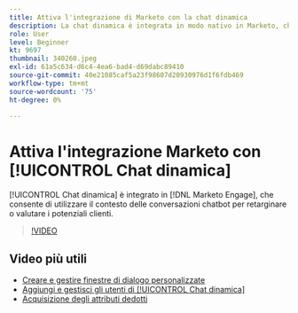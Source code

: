```yaml
---
title: Attiva l'integrazione di Marketo con la chat dinamica
description: La chat dinamica è integrata in modo nativo in Marketo, che consente di utilizzare il contesto dalle conversazioni chatbot per retarginare o valutare i potenziali clienti.
role: User
level: Beginner
kt: 9697
thumbnail: 340260.jpeg
exl-id: 61a5c634-d6c4-4ea6-bad4-d69dabc89410
source-git-commit: 40e21085caf5a23f98607d20930976d1f6fdb469
workflow-type: tm+mt
source-wordcount: '75'
ht-degree: 0%

---
```


# Attiva l&#39;integrazione Marketo con [!UICONTROL Chat dinamica]

[!UICONTROL Chat dinamica]  è integrato in [!DNL Marketo Engage], che consente di utilizzare il contesto delle conversazioni chatbot per retarginare o valutare i potenziali clienti.

>[!VIDEO](https://video.tv.adobe.com/v/340260/?quality=12&learn=on)

## Video più utili

* [Creare e gestire finestre di dialogo personalizzate](dialogue-management.md)
* [Aggiungi e gestisci gli utenti di [!UICONTROL Chat dinamica] ](user-management.md)
* [Acquisizione degli attributi dedotti](capture-inferred-attributes.md)
